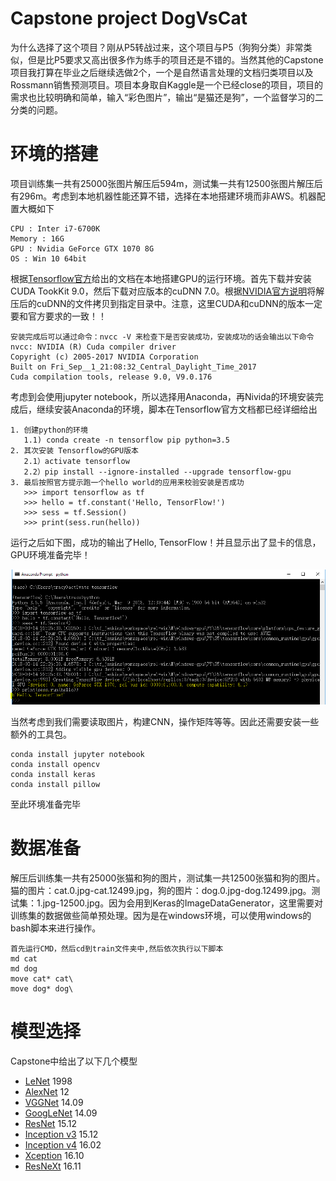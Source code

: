 # Capstone project DogVsCat

为什么选择了这个项目？刚从P5转战过来，这个项目与P5（狗狗分类）非常类似，但是比P5要求又高出很多作为练手的项目还是不错的。当然其他的Capstone项目我打算在毕业之后继续选做2个，一个是自然语言处理的文档归类项目以及Rossmann销售预测项目。项目本身取自Kaggle是一个已经close的项目，项目的需求也比较明确和简单，输入“彩色图片”，输出“是猫还是狗”，一个监督学习的二分类的问题。

# 环境的搭建

项目训练集一共有25000张图片解压后594m，测试集一共有12500张图片解压后有296m。考虑到本地机器性能还算不错，选择在本地搭建环境而非AWS。机器配置大概如下

```
CPU : Inter i7-6700K
Memory : 16G
GPU : Nvidia GeForce GTX 1070 8G
OS : Win 10 64bit
```

根据[Tensorflow官方](https://tensorflow.google.cn/)给出的文档在本地搭建GPU的运行环境。首先下载并安装CUDA TookKit 9.0，然后下载对应版本的cuDNN 7.0。根据[NVIDIA官方说明](http://docs.nvidia.com/cuda/cuda-installation-guide-microsoft-windows/ "Markdown")将解压后的cuDNN的文件拷贝到指定目录中。注意，这里CUDA和cuDNN的版本一定要和官方要求的一致！！

```
安装完成后可以通过命令：nvcc -V 来检查下是否安装成功，安装成功的话会输出以下命令
nvcc: NVIDIA (R) Cuda compiler driver
Copyright (c) 2005-2017 NVIDIA Corporation
Built on Fri_Sep__1_21:08:32_Central_Daylight_Time_2017
Cuda compilation tools, release 9.0, V9.0.176
```

考虑到会使用jupyter notebook，所以选择用Anaconda，再Nivida的环境安装完成后，继续安装Anaconda的环境，脚本在Tensorflow官方文档都已经详细给出
```
1. 创建python的环境 
   1.1) conda create -n tensorflow pip python=3.5
2. 其次安装 Tensorflow的GPU版本
   2.1）activate tensorflow
   2.2）pip install --ignore-installed --upgrade tensorflow-gpu
3. 最后按照官方提示跑一个hello world的应用来校验安装是否成功
   >>> import tensorflow as tf
   >>> hello = tf.constant('Hello, TensorFlow!')
   >>> sess = tf.Session()
   >>> print(sess.run(hello))
```

运行之后如下图，成功的输出了Hello, TensorFlow！并且显示出了显卡的信息，GPU环境准备完毕！

![TF Hello World](images/tf_hello_world.PNG)

当然考虑到我们需要读取图片，构建CNN，操作矩阵等等。因此还需要安装一些额外的工具包。

```
conda install jupyter notebook 
conda install opencv
conda install keras
conda install pillow
```

至此环境准备完毕


# 数据准备

解压后训练集一共有25000张猫和狗的图片，测试集一共12500张猫和狗的图片。猫的图片：cat.0.jpg-cat.12499.jpg，狗的图片：dog.0.jpg-dog.12499.jpg。测试集：1.jpg-12500.jpg。因为会用到Keras的ImageDataGenerator，这里需要对训练集的数据做些简单预处理。因为是在windows环境，可以使用windows的bash脚本来进行操作。

```
首先运行CMD，然后cd到train文件夹中,然后依次执行以下脚本
md cat
md dog
move cat* cat\
move dog* dog\
```

# 模型选择

Capstone中给出了以下几个模型

* [LeNet](http://yann.lecun.com/exdb/publis/pdf/lecun-01a.pdf) 1998
* [AlexNet](https://papers.nips.cc/paper/4824-imagenet-classification-with-deep-convolutional-neural-networks.pdf) 12
* [VGGNet](https://arxiv.org/abs/1409.1556) 14.09
* [GoogLeNet](https://arxiv.org/abs/1409.4842) 14.09
* [ResNet](https://arxiv.org/abs/1512.03385) 15.12
* [Inception v3](https://arxiv.org/abs/1512.00567) 15.12
* [Inception v4](https://arxiv.org/abs/1602.07261) 16.02
* [Xception](https://arxiv.org/abs/1610.02357) 16.10
* [ResNeXt](https://arxiv.org/abs/1611.05431) 16.11
